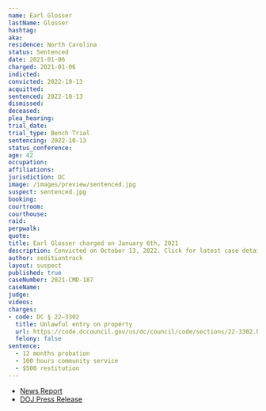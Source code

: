 ```yaml
---
name: Earl Glosser
lastName: Glosser
hashtag:
aka:
residence: North Carolina
status: Sentenced
date: 2021-01-06
charged: 2021-01-06
indicted:
convicted: 2022-10-13
acquitted:
sentenced: 2022-10-13
dismissed:
deceased:
plea_hearing:
trial_date:
trial_type: Bench Trial
sentencing: 2022-10-13
status_conference:
age: 42
occupation:
affiliations:
jurisdiction: DC
image: /images/preview/sentenced.jpg
suspect: sentenced.jpg
booking:
courtroom:
courthouse:
raid:
perpwalk:
quote:
title: Earl Glosser charged on January 6th, 2021
description: Convicted on October 13, 2022. Click for latest case details.
author: seditiontrack
layout: suspect
published: true
caseNumber: 2021-CMD-187
caseName:
judge:
videos:
charges:
- code: DC § 22–3302
  title: Unlawful entry on property
  url: https://code.dccouncil.gov/us/dc/council/code/sections/22-3302.html
  felony: false
sentence:
  - 12 months probation
  - 100 hours community service
  - $500 restitution
---
```

- [News Report](https://www.fox7austin.com/news/texas-woman-guilty-for-involvement-on-us-capitol-grounds)
- [DOJ Press Release](https://www.justice.gov/usao-dc/pr/texas-woman-and-north-carolina-man-found-guilty-failing-leave-capitol-grounds-following)
